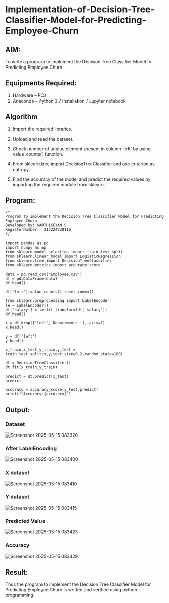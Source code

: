 # Implementation-of-Decision-Tree-Classifier-Model-for-Predicting-Employee-Churn

## AIM:
To write a program to implement the Decision Tree Classifier Model for Predicting Employee Churn.

## Equipments Required:
1. Hardware – PCs
2. Anaconda – Python 3.7 Installation / Jupyter notebook

## Algorithm
1. Import the required libraries.

2. Upload and read the dataset.

3. Check number of unqiue element present in column 'left' by using value_counts() function.

4. From sklearn.tree import DecisionTreeClassifier and use criterion as entropy.

5. Find the accuracy of the model and predict the required values by importing the required module from sklearn.

## Program:
```
/*
Program to implement the Decision Tree Classifier Model for Predicting Employee Churn.
Developed by: KARTHIKEYAN S
RegisterNumber:  212224230116
*/
```
```
import pandas as pd
import numpy as np
from sklearn.model_selection import train_test_split
from sklearn.linear_model import LogisticRegression
from sklearn.tree import DecisionTreeClassifier
from sklearn.metrics import accuracy_score
```

```
data = pd.read_csv('Employee.csv')
df = pd.DataFrame(data)
df.head()
```
```
df['left'].value_counts().reset_index()
```
```
from sklearn.preprocessing import LabelEncoder
le = LabelEncoder()
df['salary'] = le.fit_transform(df['salary'])
df.head()
```
```
x = df.drop(['left','Departments '], axis=1)
x.head()
```
```
y = df['left']
y.head()
```
```
x_train,x_test,y_train,y_test = train_test_split(x,y,test_size=0.2,random_state=100)
```
```
dt = DecisionTreeClassifier()
dt.fit(x_train,y_train)
```
```
predict = dt.predict(x_test)
predict
```
```
accuracy = accuracy_score(y_test,predict)
print(f"Accuracy:{accuracy}")
```


## Output:
### Dataset
![Screenshot 2025-05-15 083320](https://github.com/user-attachments/assets/f0c25633-7576-4d6d-a2e7-3d1420a7eced)

### After LabelEncoding
![Screenshot 2025-05-15 083400](https://github.com/user-attachments/assets/a94fb3c2-1769-4854-942a-e9c647eca8f2)

### X dataset
![Screenshot 2025-05-15 083410](https://github.com/user-attachments/assets/cdbcb70c-9017-4b3c-a6cb-3fce583515f1)

### Y dataset
![Screenshot 2025-05-15 083415](https://github.com/user-attachments/assets/b31855c0-3a0c-4d81-a5a0-9ab642e24e16)

### Predicted Value
![Screenshot 2025-05-15 083423](https://github.com/user-attachments/assets/e1a88e6e-6bea-4a71-a805-87c458fb37d5)

### Accuracy
![Screenshot 2025-05-15 083429](https://github.com/user-attachments/assets/42c8c24e-5a10-41d7-99b9-2b873bd447cf)


## Result:
Thus the program to implement the  Decision Tree Classifier Model for Predicting Employee Churn is written and verified using python programming.
